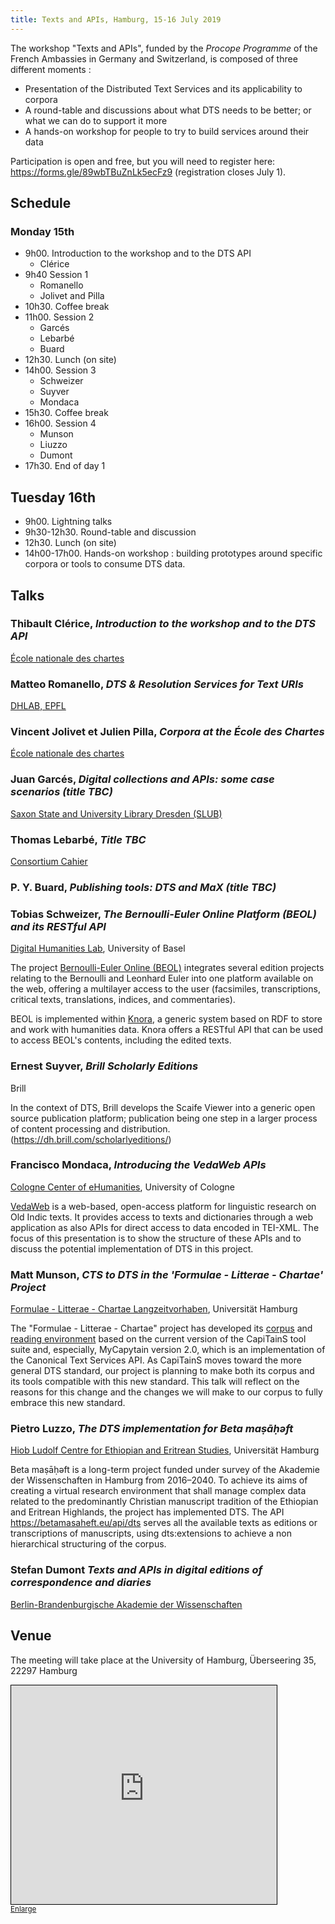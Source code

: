 ```yaml
---
title: Texts and APIs, Hamburg, 15-16 July 2019
---
```


The workshop "Texts and APIs", funded by the *Procope Programme* of the French Ambassies in Germany and Switzerland, is composed of three different moments :

- Presentation of the Distributed Text Services and its applicability to corpora
- A round-table and discussions about what DTS needs to be better; or what we can do to support it more
- A hands-on workshop for people to try to build services around their data

Participation is open and free, but you will need to register here: <https://forms.gle/89wbTBuZnLk5ecFz9> (registration closes July 1).

## Schedule

### Monday 15th

- 9h00. Introduction to the workshop and to the DTS API
  - Clérice
- 9h40 Session 1
  - Romanello
  - Jolivet and Pilla
- 10h30. Coffee break
- 11h00. Session 2
  - Garcés
  - Lebarbé
  - Buard
- 12h30. Lunch (on site)
- 14h00. Session 3
  - Schweizer
  - Suyver
  - Mondaca
- 15h30. Coffee break
- 16h00.  Session 4
  - Munson
  - Liuzzo
  - Dumont
- 17h30. End of day 1

## Tuesday 16th

- 9h00. Lightning talks
- 9h30-12h30. Round-table and discussion
- 12h30. Lunch (on site)
- 14h00-17h00. Hands-on workshop : building prototypes around specific corpora or tools to consume DTS data.

## Talks


### **Thibault Clérice**, *Introduction to the workshop and to the DTS API*

[École nationale des chartes](http://www.chartes.psl.eu/)

### **Matteo Romanello**, *DTS & Resolution Services for Text URIs*

[DHLAB, EPFL](http://dhlab.epfl.ch)

### **Vincent Jolivet et Julien Pilla**, *Corpora at the École des Chartes*

[École nationale des chartes](http://www.chartes.psl.eu/)

### **Juan Garcés**, *Digital collections and APIs: some case scenarios (title TBC)*

[Saxon State and University Library Dresden (SLUB)](https://www.slub-dresden.de/en/homepage/)

### **Thomas Lebarbé**, *Title TBC*

[Consortium Cahier](https://cahier.hypotheses.org/)

### **P. Y. Buard**, *Publishing tools: DTS and MaX  (title TBC)*

### **Tobias Schweizer**, *The Bernoulli-Euler Online Platform (BEOL) and its RESTful API*

[Digital Humanities Lab](https://dhlab.philhist.unibas.ch/), University of Basel


The project [Bernoulli-Euler Online (BEOL)](https://dhlab.philhist.unibas.ch/en/home/) integrates several edition projects relating to the Bernoulli and Leonhard Euler into one platform available on the web, offering a multilayer access to the user (facsimiles, transcriptions, critical texts, translations, indices, and commentaries).

BEOL is implemented within [Knora](https://knora.org), a generic system based on RDF to store and work with humanities data. Knora offers a RESTful API that can be used to access BEOL's contents, including the edited texts.

### **Ernest Suyver**, *Brill Scholarly Editions*

Brill

In the context of DTS, Brill develops the Scaife Viewer into a generic open source publication platform; publication being one step in a larger process of content processing and distribution. (https://dh.brill.com/scholarlyeditions/)

### **Francisco Mondaca**, *Introducing the VedaWeb APIs*

[Cologne Center of eHumanities](https://cceh.uni-koeln.de/), University of Cologne

[VedaWeb](http://vedaweb.uni-koeln.de) is a web-based, open-access platform for linguistic research on Old Indic texts. It provides access to texts and dictionaries through a web application as also APIs for direct access to data encoded in TEI-XML. The focus of this presentation is to show the structure of these APIs and to discuss the potential implementation of DTS in this project.

### **Matt Munson**, *CTS to DTS in the 'Formulae - Litterae - Chartae' Project*

[Formulae - Litterae - Chartae Langzeitvorhaben](https://www.formulae.uni-hamburg.de/), Universität Hamburg

The "Formulae - Litterae - Chartae" project has developed its [corpus](https://github.com/Formulae-Litterae-Chartae/formulae-open) and [reading environment](https://werkstatt.formulae.uni-hamburg.de/) based on the current version of the CapiTainS tool suite and, especially, MyCapytain version 2.0, which is an implementation of the Canonical Text Services API. As CapiTainS moves toward the more general DTS standard, our project is planning to make both its corpus and its tools compatible with this new standard. This talk will reflect on the reasons for this change and the changes we will make to our corpus to fully embrace this new standard.

### **Pietro Luzzo**, *The DTS implementation for  Beta maṣāḥǝft*

[Hiob Ludolf Centre for Ethiopian and Eritrean Studies](https://www.aai.uni-hamburg.de/en/ethiostudies.html), Universität Hamburg

Beta maṣāḥǝft is a long-term project funded under survey of the Akademie der Wissenschaften in Hamburg from 2016–2040. To achieve its aims of creating a virtual research environment that shall manage complex data related to the predominantly Christian manuscript tradition of the Ethiopian and Eritrean Highlands, the project has implemented DTS. The API https://betamasaheft.eu/api/dts serves all the available texts as editions or transcriptions of manuscripts, using dts:extensions to achieve a non hierarchical structuring of the corpus.

### **Stefan Dumont** *Texts and APIs in digital editions of correspondence and diaries*

[Berlin-Brandenburgische Akademie der Wissenschaften](http://www.bbaw.de/telota/projekte/correspsearch-briefeditionen-vernetzen)


## Venue

The meeting will take place at the University of Hamburg, Überseering 35, 22297 Hamburg

<iframe width="425" height="350" frameborder="0" scrolling="no" marginheight="0" marginwidth="0" src="https://www.openstreetmap.org/export/embed.html?bbox=10.013759136199953%2C53.603201398405375%2C10.021977424621584%2C53.606581721396914&amp;layer=mapnik" style="border: 1px solid black"></iframe><br/><small><a href="https://www.openstreetmap.org/#map=17/53.60489/10.01787">Enlarge</a></small>
